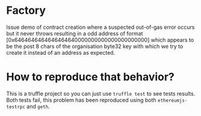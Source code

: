 # Factory
Issue demo of contract creation where a suspected out-of-gas error occurs but it never throws resulting in a odd address of format [0x6464646464646464640000000000000000000000] which appears to be the post 8 chars of the organisation byte32 key with which we try to create it instead of an address as expected.

# How to reproduce that behavior?

This is a truffle project so you can just use `truffle test` to see tests results. Both tests fail, this problem has been reproduced using both `ethereumjs-testrpc` and `geth`.
